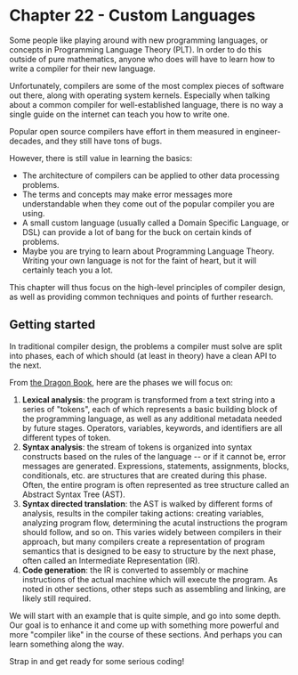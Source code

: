 # Chapter 22 - Custom Languages

Some people like playing around with new programming languages, or concepts in Programming Language Theory (PLT). In order to do this outside of pure mathematics, anyone who does will have to learn how to write a compiler for their new language.

Unfortunately, compilers are some of the most complex pieces of software out there, along with operating system kernels. Especially when talking about a common compiler for well-established language, there is no way a single guide on the internet can teach you how to write one.

Popular open source compilers have effort in them measured in engineer-decades, and they still have tons of bugs.

However, there is still value in learning the basics:
* The architecture of compilers can be applied to other data processing problems.
* The terms and concepts may make error messages more understandable when they come out of the popular compiler you are using.
* A small custom language (usually called a Domain Specific Language, or DSL) can provide a lot of bang for the buck on certain kinds of problems.
* Maybe you are trying to learn about Programming Language Theory. Writing your own language is not for the faint of heart, but it will certainly teach you a lot.

This chapter will thus focus on the high-level principles of compiler design, as well as providing common techniques and points of further research.

## Getting started

In traditional compiler design, the problems a compiler must solve are split into phases, each of which should (at least in theory) have a clean API to the next.

From [the Dragon Book](https://en.wikipedia.org/wiki/Compilers:_Principles,_Techniques,_and_Tools), here are the phases we will focus on:

1. **Lexical analysis**: the program is transformed from a text string into a series of "tokens", each of which represents a basic building block of the programming language, as well as any additional metadata needed by future stages. Operators, variables, keywords, and identifiers are all different types of token.
2. **Syntax analysis**: the stream of tokens is organized into syntax constructs based on the rules of the language -- or if it cannot be, error messages are generated. Expressions, statements, assignments, blocks, conditionals, etc. are structures that are created during this phase. Often, the entire program is often represented as tree structure called an Abstract Syntax Tree (AST).
3. **Syntax directed translation**: the AST is walked by different forms of analysis, results in the compiler taking actions: creating variables, analyzing program flow, determining the acutal instructions the program should follow, and so on. This varies widely between compilers in their approach, but many compilers create a representation of program semantics that is designed to be easy to structure by the next phase, often called an Intermediate Representation (IR).
4. **Code generation**: the IR is converted to assembly or machine instructions of the actual machine which will execute the program. As noted in other sections, other steps such as assembling and linking, are likely still required.

We will start with an example that is quite simple, and go into some depth. Our goal is to enhance it and come up with something more powerful and more "compiler like" in the course of these sections. And perhaps you can learn something along the way.

Strap in and get ready for some serious coding!
